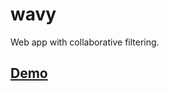 # wavy
Web app with collaborative filtering.

## [Demo](https://www.youtube.com/watch?v=eO77l7X-n3U)
